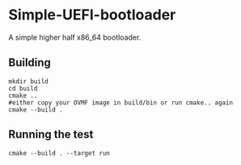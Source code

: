 # Simple-UEFI-bootloader
A simple higher half x86_64 bootloader.
## Building
```
mkdir build
cd build
cmake ..
#either copy your OVMF image in build/bin or run cmake.. again
cmake --build .
```
## Running the test
```
cmake --build . --target run
```